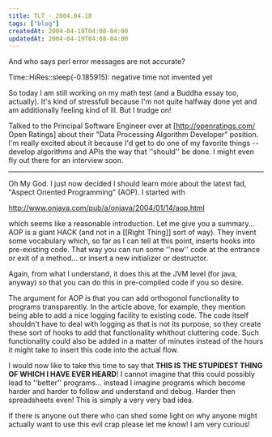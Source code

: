 ```yaml
---
title: TLT_-_2004.04.18
tags: ["blog"]
createdAt: 2004-04-19T04:08-04:00
updatedAt: 2004-04-19T04:08-04:00
---
```


And who says perl error messages are not accurate?

  Time::HiRes::sleep(-0.185915): negative time not invented yet

So today I am still working on my math test (and a Buddha essay too, actually). It's kind of stressfull because I'm not quite halfway done yet and am additionally feeling kind of ill. But I trudge on!

Talked to the Principal Software Engineer over at [http://openratings.com/ Open Ratings] about their "Data Processing Algorithm Developer" position. I'm really excited about it because I'd get to do one of my favorite things -- develop algorithms and APIs the way that ''should'' be done. I might even fly out there for an interview soon.

----

Oh My God. I just now decided I should learn more about the latest fad, "Aspect Oriented Programming" (AOP). I started with

  http://www.onjava.com/pub/a/onjava/2004/01/14/aop.html

which seems like a reasonable introduction. Let me give you a summary... AOP is a giant HACK (and not in a [[Right Thing]] sort of way). They invent some vocabulary which, so far as I can tell at this point, inserts hooks into pre-existing code. That way you can run some ''new'' code at the entrance or exit of a method... or insert a new initializer or destructor.

Again, from what I understand, it does this at the JVM level (for java, anyway) so that you can do this in pre-compiled code if you so desire.

The argument for AOP is that you can add orthogonol functionality to programs transparently. In the article above, for example, they mention being able to add a nice logging facility to existing code. The code itself shouldn't have to deal with logging as that is not its purpose, so they create these sort of hooks to add that functionality whithout cluttering code. Such functionality could also be added in a matter of minutes instead of the hours it might take to insert this code into the actual flow.

I would now like to take this time to say that <b>THIS IS THE STUPIDEST THING OF WHICH I HAVE EVER HEARD</b>! I cannot imagine that this could possibly lead to ''better'' programs... instead I imagine programs which become harder and harder to follow and understand and debug. Harder then spreadsheets even! This is simply a very very bad idea.

If there is anyone out there who can shed some light on why anyone might actually want to use this evil crap please let me know! I am very curious!

